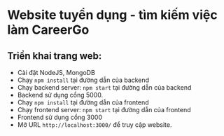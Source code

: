 # Website tuyển dụng - tìm kiếm việc làm CareerGo

## Triển khai trang web:

- Cài đặt NodeJS, MongoDB
- Chạy `npm install` tại đường dẫn của backend
- Chạy backend server: `npm start` tại đường dẫn của backend
- Backend sử dụng cổng 5000.
- Chạy `npm install` tại đường dẫn của frontend
- Chạy frontend server: `npm start` tại đường dẫn của frontend
- Frontend sử dụng cổng 3000
- Mở URL `http://localhost:3000/` để truy cập website.
